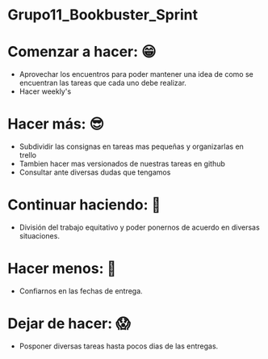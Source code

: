 # Grupo11_Bookbuster_Sprint

# Comenzar a hacer:  😁
- Aprovechar los encuentros para poder mantener una idea de como se encuentran las tareas que cada uno debe realizar.
- Hacer weekly's

# Hacer más: 😎
- Subdividir las consignas en tareas mas pequeñas y organizarlas en trello
- Tambien hacer mas versionados de nuestras tareas en github
- Consultar ante diversas dudas que tengamos

# Continuar haciendo: 🦾
- División del trabajo equitativo y poder ponernos de acuerdo en diversas situaciones.

# Hacer menos: 🤔
- Confiarnos en las fechas de entrega.

# Dejar de hacer: 😱
- Posponer diversas tareas hasta pocos dias de las entregas. 
